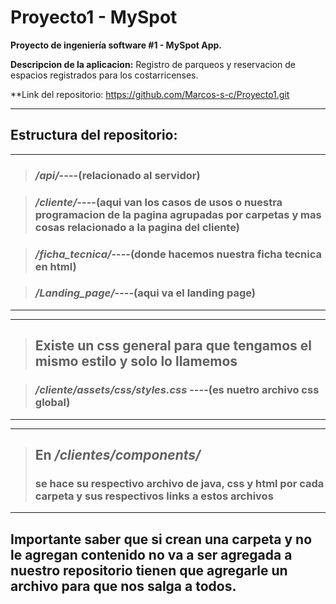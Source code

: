 # Proyecto1 - MySpot

**Proyecto de ingeniería software #1 - MySpot App.**

**Descripcion de la aplicacion:** Registro de parqueos y reservacion de espacios registrados para los costarricenses.

**Link del repositorio: https://github.com/Marcos-s-c/Proyecto1.git

---

## Estructura del repositorio:

---

> ### _/api/_----(relacionado al servidor)

> ### _/cliente/_----(aqui van los casos de usos o nuestra programacion de la pagina agrupadas por carpetas y mas cosas relacionado a la pagina del cliente)

> ### _/ficha_tecnica/_----(donde hacemos nuestra ficha tecnica en html)

> ### _/Landing_page/_----(aqui va el landing page)

---

---

> ## Existe un css general para que tengamos el mismo estilo y solo lo llamemos

> ### _/cliente/assets/css/styles.css_ ----(es nuetro archivo css global)

---

---

> ## En _/clientes/components/_
>
> ### se hace su respectivo archivo de java, css y html por cada carpeta y sus respectivos links a estos archivos

---

## Importante saber que si crean una carpeta y no le agregan contenido no va a ser agregada a nuestro repositorio tienen que agregarle un archivo para que nos salga a todos.
